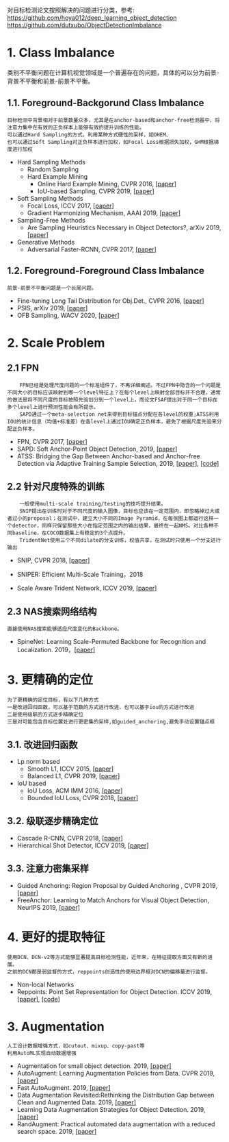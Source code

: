 对目标检测论文按照解决的问题进行分类，参考:    
https://github.com/hoya012/deep_learning_object_detection      
https://github.com/dutxubo/ObjectDetectionImbalance



# 1. Class Imbalance

​	类别不平衡问题在计算机视觉领域是一个普遍存在的问题，具体的可以分为前景-背景不平衡和前景-前景不平衡。

## 1.1.  Foreground-Backgorund Class Imbalance
    目标检测中背景相对于前景数量众多，尤其是在anchor-based和anchor-free检测器中，将注意力集中在有效的正负样本上能够有效的提升训练的性能。
    可以通过Hard Sampling的方式，利用某种方式硬性的采样，如OHEM、
    也可以通过Soft Sampling对正负样本进行加权，如Focal Loss根据损失加权，GHM根据梯度进行加权
- Hard Sampling Methods   
	- Random Sampling
	- Hard Example Mining
		- Online Hard Example Mining, CVPR 2016, [[paper]](https://zpascal.net/cvpr2016/Shrivastava_Training_Region-Based_Object_CVPR_2016_paper.pdf)
		-  IoU-based Sampling, CVPR 2019, [[paper\]](http://openaccess.thecvf.com/content_CVPR_2019/papers/Pang_Libra_R-CNN_Towards_Balanced_Learning_for_Object_Detection_CVPR_2019_paper.pdf) 
- Soft Sampling Methods   
	- Focal Loss, ICCV 2017, [[paper]](http://openaccess.thecvf.com/content_ICCV_2017/papers/Lin_Focal_Loss_for_ICCV_2017_paper.pdf)
	- Gradient Harmonizing Mechanism, AAAI 2019, [[paper]](https://aaai.org/ojs/index.php/AAAI/article/view/4877)
- Sampling-Free Methods
	- Are Sampling Heuristics Necessary in Object Detectors?, arXiv 2019, [[paper]](https://arxiv.org/pdf/1909.04868.pdf)
- Generative Methods 
	- Adversarial Faster-RCNN, CVPR 2017, [[paper]](http://zpascal.net/cvpr2017/Wang_A-Fast-RCNN_Hard_Positive_CVPR_2017_paper.pdf) 

## 1.2. Foreground-Foreground Class Imbalance
    前景-前景不平衡问题是一个长尾问题。
- Fine-tuning Long Tail Distribution for Obj.Det., CVPR 2016, [[paper]](http://openaccess.thecvf.com/content_cvpr_2016/papers/Ouyang_Factors_in_Finetuning_CVPR_2016_paper.pdf)
- PSIS, arXiv 2019, [[paper\]](https://arxiv.org/pdf/1906.00358.pdf)
- OFB Sampling, WACV 2020, [[paper\]](https://arxiv.org/abs/1909.09777)

# 2. Scale Problem
## 2.1 FPN
    	FPN已经是处理尺度问题的一个标准组件了，不再详细阐述。不过FPN中隐含的一个问题是不同大小的目标应该映射到哪一个level特征上？在每个level上映射全部目标并不合理，通常的做法是将不同尺度的目标按照先验划分到一个level上，而论文FSAF提出对于同一个目标在多个level上进行预测性能会有所提示。
    	SAPD通过一个meta-selection net来得到目标锚点分配在各level的权重;ATSS利用IOU的统计信息（均值+标准差）在各level上通过IOU确定正负样本，避免了根据尺度先验来分配正负样本。
- FPN, CVPR 2017, [[paper]](https://zpascal.net/cvpr2017/Lin_Feature_Pyramid_Networks_CVPR_2017_paper.pdf)
- SAPD: Soft Anchor-Point Object Detection, 2019, [[paper]]( https://arxiv.org/abs/1911.12448 )
- ATSS: Bridging the Gap Between Anchor-based and Anchor-free Detection via Adaptive Training Sample Selection, 2019, [[paper]]( https://arxiv.org/abs/1912.02424 ), [[code]]( https://github.com/sfzhang15/ATSS )

## 2.2 针对尺度特殊的训练
    	一般使用multi-scale training/testing的技巧提升结果。
    	SNIP提出在训练时对于不同尺度的输入图像，目标也应该在一定范围内，即忽略掉过大或者过小的proposal；在测试中，建立大小不同的Image Pyramid，在每张图上都运行这样一个detector，同样只保留那些大小在指定范围之内的输出结果，最终在一起NMS。对比各种不同baseline，在COCO数据集上有稳定的3个点提升。
    	TridentNet使用三个不同dilate的分支训练，权值共享，在测试时只使用一个分支进行输出
- SNIP, CVPR 2018, [[paper]](http://openaccess.thecvf.com/content_cvpr_2018/papers/Singh_An_Analysis_of_CVPR_2018_paper.pdf)
- SNIPER: Efficient Multi-Scale Training，2018

- Scale Aware Trident Network, ICCV 2019, [[paper]](http://openaccess.thecvf.com/content_ICCV_2019/papers/Li_Scale-Aware_Trident_Networks_for_Object_Detection_ICCV_2019_paper.pdf)
## 2.3 NAS搜索网络结构
    直接使用NAS搜索能够适应尺度变化的Backbone。
- SpineNet: Learning Scale-Permuted Backbone for Recognition and Localization. 2019，[[paper]]( https://arxiv.org/abs/1912.05027 )

# 3. 更精确的定位
    为了更精确的定位目标，有以下几种方式
    一是改进回归函数，可以基于范数的方式进行改进，也可以基于iou的方式进行改进
    二是使用级联的方式逐步精确定位
    三是对可能包含目标位置处进行更密集的采样,如guided_anchoring,避免手动设置锚点框
## 3.1. 改进回归函数
- Lp norm based
	- Smooth L1, ICCV 2015, [[paper]](https://www.cv-foundation.org/openaccess/content_iccv_2015/papers/Girshick_Fast_R-CNN_ICCV_2015_paper.pdf)
	- Balanced L1, CVPR 2019, [[paper]](http://openaccess.thecvf.com/content_CVPR_2019/html/Pang_Libra_R-CNN_Towards_Balanced_Learning_for_Object_Detection_CVPR_2019_paper.html)
- IoU based
	- IoU Loss, ACM IMM 2016, [[paper]](https://arxiv.org/pdf/1608.01471.pdf)
	- Bounded IoU Loss, CVPR 2018, [[paper]](http://openaccess.thecvf.com/content_cvpr_2018/CameraReady/0794.pdf)
## 3.2. 级联逐步精确定位
- Cascade R-CNN, CVPR 2018,  [[paper\]](http://openaccess.thecvf.com/content_cvpr_2018/papers/Cai_Cascade_R-CNN_Delving_CVPR_2018_paper.pdf) 
- Hierarchical Shot Detector, ICCV 2019,  [[paper\]](http://openaccess.thecvf.com/content_ICCV_2019/papers/Cao_Hierarchical_Shot_Detector_ICCV_2019_paper.pdf) 
## 3.3.  注意力密集采样
- Guided Anchoring:  Region Proposal by Guided Anchoring , CVPR 2019, [[paper]]( https://arxiv.org/abs/1901.03278 )
- FreeAnchor: Learning to Match Anchors for Visual Object Detection, NeurIPS 2019, [[paper]]( https://arxiv.org/abs/1909.02466 )

# 4. 更好的提取特征
    使用DCN、DCN-v2等方式能够显著提高目标检测性能，近年来，在特征提取方面又有新的进展。
    之前的DCN都是弱监督的方式，reppoints创造性的使用边界框对DCN的偏移量进行监督。

-  Non-local Networks
-  Reppoints: Point Set Representation for Object Detection. ICCV 2019, [[paper]]( https://arxiv.org/abs/1904.11490 ), [[code]]( https://github.com/open-mmlab/mmdetection ) 

# 3. Augmentation
    人工设计数据增强方式，如cutout、mixup、copy-past等
    利用AutoML实现自动数据增强

- Augmentation for small object detection. 2019, [[paper]]( https://arxiv.org/abs/1902.07296 )
- AutoAugment: Learning Augmentation Policies from Data. CVPR 2019, [[paper]]( https://arxiv.org/abs/1805.09501 )
- Fast AutoAugment. 2019, [[paper]]( https://arxiv.org/abs/1905.00397 )
- Data Augmentation Revisited:Rethinking the Distribution Gap between Clean and Augmented Data. 2019, [[paper]]( https://arxiv.org/abs/1909.09148 )
- Learning Data Augmentation Strategies for Object Detection. 2019, [[paper]]( https://arxiv.org/abs/1906.11172 )
- RandAugment: Practical automated data augmentation with a reduced search space. 2019, [[paper]]( https://arxiv.org/abs/1909.13719 )








